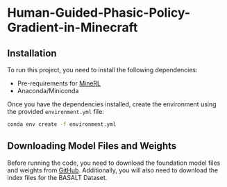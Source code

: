 # Human-Guided-Phasic-Policy-Gradient-in-Minecraft

## Installation

To run this project, you need to install the following dependencies:

- Pre-requirements for [MineRL](https://minerl.readthedocs.io/en/v1.0.0/tutorials/index.html)
- Anaconda/Miniconda

Once you have the dependencies installed, create the environment using the provided `environment.yml` file:

```bash
conda env create -f environment.yml
```

## Downloading Model Files and Weights
Before running the code, you need to download the foundation model files and weights from [GitHub](https://github.com/openai/Video-Pre-Training/tree/main). Additionally, you will also need to download the index files for the BASALT Dataset.

